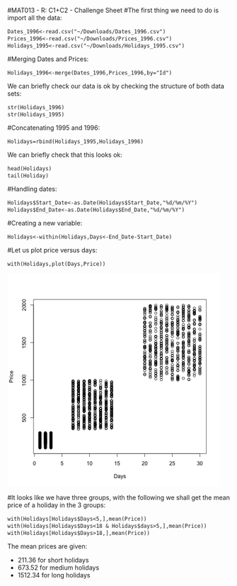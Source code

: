 #MAT013 - R: C1+C2 - Challenge Sheet
#The first thing we need to do is import all the data:

    Dates_1996<-read.csv("~/Downloads/Dates_1996.csv")
    Prices_1996<-read.csv("~/Downloads/Prices_1996.csv")
    Holidays_1995<-read.csv("~/Downloads/Holidays_1995.csv")

#Merging Dates and Prices:

    Holidays_1996<-merge(Dates_1996,Prices_1996,by="Id")

We can briefly check our data is ok by checking the structure of both data sets:

    str(Holidays_1996)
    str(Holidays_1995)

#Concatenating 1995 and 1996:

    Holidays=rbind(Holidays_1995,Holidays_1996)

We can briefly check that this looks ok:

    head(Holidays)
    tail(Holiday)

#Handling dates:

    Holidays$Start_Date<-as.Date(Holidays$Start_Date,"%d/%m/%Y")
    Holidays$End_Date<-as.Date(Holidays$End_Date,"%d/%m/%Y")

#Creating a new variable:

    Holidays<-within(Holidays,Days<-End_Date-Start_Date)

#Let us plot price versus days:

    with(Holidays,plot(Days,Price))

![Holiday plot](holidays_plot.png)

#It looks like we have three groups, with the following we shall get the mean price of a holiday in the 3 groups:

    with(Holidays[Holidays$Days<5,],mean(Price))
    with(Holidays[Holidays$Days<18 & Holidays$days>5,],mean(Price))
    with(Holidays[Holidays$Days>18,],mean(Price))

The mean prices are given:

- 211.36 for short holidays
- 673.52 for medium holidays
- 1512.34 for long holidays
